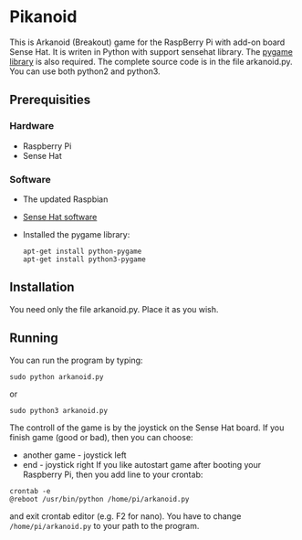 # Pikanoid

This is Arkanoid (Breakout) game for the RaspBerry Pi with add-on board Sense Hat.
It is writen in Python with support sensehat library. The [pygame library](http://www.pygame.org/wiki/GettingStarted) is also required.
The complete source code is in the file arkanoid.py. You can use both python2 and python3.

## Prerequisities

### Hardware

- Raspberry Pi
- Sense Hat

### Software

- The updated Raspbian
- [Sense Hat software](https://www.raspberrypi.org/learning/getting-started-with-the-sense-hat/requirements/software/)
- Installed the pygame library:

  ```
  apt-get install python-pygame
  apt-get install python3-pygame
  ```
## Installation
You need only the file arkanoid.py. Place it as you wish.

## Running
You can run the program by typing:
```
sudo python arkanoid.py
```
or
```
sudo python3 arkanoid.py
```
The controll of the game is by the joystick on the Sense Hat board. If you finish game (good or bad), then you can choose:
- another game - joystick left
- end - joystick right
If you like autostart game after booting your Raspberry Pi, then you add line to your crontab:
```
crontab -e
@reboot /usr/bin/python /home/pi/arkanoid.py
```
and exit crontab editor (e.g. F2 for nano). You have to change ```/home/pi/arkanoid.py``` to your path to the program.
